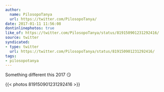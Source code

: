 ```yaml
---
author:
  name: PilosopoTanya
  url: https://twitter.com/PilosopoTanya/
date: 2017-01-11 11:56:08
dontinlinephotos: true
like_of: https://twitter.com/PilosopoTanya/status/819150901231292416/
source: twitter
syndicated:
- type: twitter
  url: https://twitter.com/PilosopoTanya/status/819150901231292416/
tags:
- pilosopotanya
---
```


Something different this 2017 😏 

{{< photos 819150901231292416 >}}